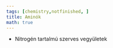 ```yaml
---
tags: [chemistry,notfinished, ] 
title: Aminók
math: true
---
```

- Nitrogén tartalmú szerves vegyületek

  
